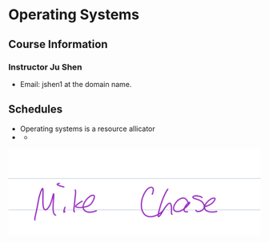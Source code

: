 # Operating Systems

## Course Information

### Instructor Ju Shen

* Email: jshen1 at the domain name.

## Schedules

* Operating systems is a resource allicator
* * 
![Caption](../../.gitbook/assets/image%20%28137%29.png)



